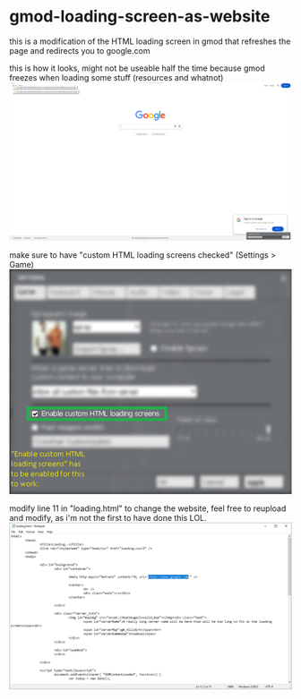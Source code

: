 # gmod-loading-screen-as-website
this is a modification of the HTML loading screen in gmod that refreshes the page and redirects you to google.com

this is how it looks, might not be useable half the time because gmod freezes when loading some stuff (resources and whatnot)
![alt text](googlehtml.png)

make sure to have "custom HTML loading screens checked" (Settings > Game)
![alt text](enablehtml.png)

modify line 11 in "loading.html" to change the website, feel free to reupload and modify, as i'm not the first to have done this LOL.
![alt text](modify.png)

